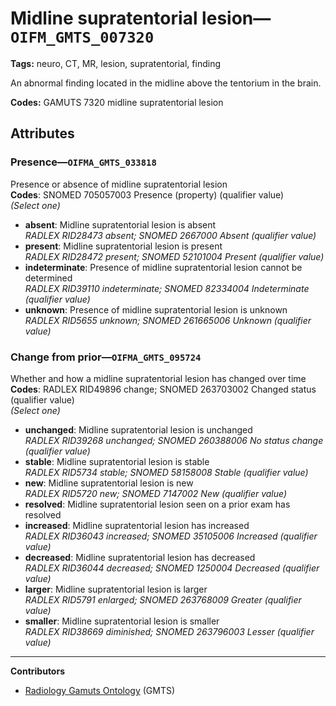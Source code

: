 # Midline supratentorial lesion—`OIFM_GMTS_007320`

**Tags:** neuro, CT, MR, lesion, supratentorial, finding

An abnormal finding located in the midline above the tentorium in the brain.

**Codes:** GAMUTS 7320 midline supratentorial lesion

## Attributes

### Presence—`OIFMA_GMTS_033818`

Presence or absence of midline supratentorial lesion  
**Codes**: SNOMED 705057003 Presence (property) (qualifier value)  
*(Select one)*

- **absent**: Midline supratentorial lesion is absent  
_RADLEX RID28473 absent; SNOMED 2667000 Absent (qualifier value)_
- **present**: Midline supratentorial lesion is present  
_RADLEX RID28472 present; SNOMED 52101004 Present (qualifier value)_
- **indeterminate**: Presence of midline supratentorial lesion cannot be determined  
_RADLEX RID39110 indeterminate; SNOMED 82334004 Indeterminate (qualifier value)_
- **unknown**: Presence of midline supratentorial lesion is unknown  
_RADLEX RID5655 unknown; SNOMED 261665006 Unknown (qualifier value)_

### Change from prior—`OIFMA_GMTS_095724`

Whether and how a midline supratentorial lesion has changed over time  
**Codes**: RADLEX RID49896 change; SNOMED 263703002 Changed status (qualifier value)  
*(Select one)*

- **unchanged**: Midline supratentorial lesion is unchanged  
_RADLEX RID39268 unchanged; SNOMED 260388006 No status change (qualifier value)_
- **stable**: Midline supratentorial lesion is stable  
_RADLEX RID5734 stable; SNOMED 58158008 Stable (qualifier value)_
- **new**: Midline supratentorial lesion is new  
_RADLEX RID5720 new; SNOMED 7147002 New (qualifier value)_
- **resolved**: Midline supratentorial lesion seen on a prior exam has resolved  
- **increased**: Midline supratentorial lesion has increased  
_RADLEX RID36043 increased; SNOMED 35105006 Increased (qualifier value)_
- **decreased**: Midline supratentorial lesion has decreased  
_RADLEX RID36044 decreased; SNOMED 1250004 Decreased (qualifier value)_
- **larger**: Midline supratentorial lesion is larger  
_RADLEX RID5791 enlarged; SNOMED 263768009 Greater (qualifier value)_
- **smaller**: Midline supratentorial lesion is smaller  
_RADLEX RID38669 diminished; SNOMED 263796003 Lesser (qualifier value)_

---

**Contributors**

- [Radiology Gamuts Ontology](https://gamuts.net/) (GMTS)
